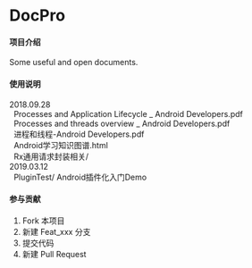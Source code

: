 # DocPro

#### 项目介绍
Some useful and open documents.

#### 使用说明

2018.09.28<br>
&nbsp;&nbsp;Processes and Application Lifecycle  _  Android Developers.pdf<br>
&nbsp;&nbsp;Processes and threads overview  _  Android Developers.pdf<br>
&nbsp;&nbsp;进程和线程-Android Developers.pdf<br>
&nbsp;&nbsp;Android学习知识图谱.html <br>
&nbsp;&nbsp;Rx通用请求封装相关/<br>
2019.03.12<br>
&nbsp;&nbsp;PluginTest/  Android插件化入门Demo<br>

#### 参与贡献

1. Fork 本项目
2. 新建 Feat_xxx 分支
3. 提交代码
4. 新建 Pull Request